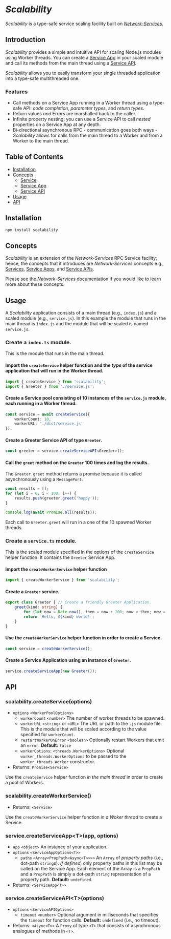 # *Scalability*

*Scalability* is a type-safe service scaling facility built on [*Network-Services*](https://github.com/faranalytics/network-services).

## Introduction

*Scalability* provides a simple and intuitive API for scaling Node.js modules using Worker threads.  You can create a [Service App](https://github.com/faranalytics/network-services#service-app) in your scaled module and call its methods from the main thread using a [Service API](https://github.com/faranalytics/network-services#service-api).  

*Scalability* allows you to easily transform your single threaded application into a type-safe multithreaded one.

### Features
- Call methods on a Service App running in a Worker thread using a type-safe API: *code completion*, *parameter types*, and *return types*.
- Return values *and* Errors are marshalled back to the caller.
- Infinite property nesting; you can use a Service API to call *nested* properties on a Service App at any depth.
- Bi-directional asynchronous RPC - communication goes both ways - *Scalability* allows for calls from the main thread to a Worker and from a Worker to the main thread.

## Table of Contents
- [Installation](#installation)
- [Concepts](#concepts)
    - [Service](https://github.com/faranalytics/network-services#service)
    - [Service App](https://github.com/faranalytics/network-services#service-app)
    - [Service API](https://github.com/faranalytics/network-services#service-api)
- [Usage](#usage)
- [API](#api)

## Installation
```bash
npm install scalability
```
## Concepts
*Scalability* is an extension of the *Network-Services* RPC Service facility; hence, the concepts that it introduces are *Network-Services* concepts e.g., [Services](https://github.com/faranalytics/network-services#service), [Service Apps](https://github.com/faranalytics/network-services#service-app), and [Service APIs](https://github.com/faranalytics/network-services#service-api).

Please see the [*Network-Services*](https://github.com/faranalytics/network-services#concepts) documentation if you would like to learn more about these concepts. 

## Usage

A *Scalability* application consists of a main thread (e.g., `index.js`) and a scaled module (e.g., `service.js`).  In this example the module that runs in the main thread is `index.js` and the module that will be scaled is named `service.js`.

### Create a `index.ts` module.

This is the module that runs in the main thread.

#### Import the `createService` helper function and the ***type*** of the service application that will run in the Worker thread.
```ts
import { createService } from 'scalability';
import { Greeter } from './service.js';
```
#### Create a Service pool consisting of 10 instances of the `service.js` module, each running in a Worker thread.
```ts
const service = await createService({
    workerCount: 10,
    workerURL: './dist/service.js'
});
```
#### Create a Greeter Service API of type `Greeter`.
```ts
const greeter = service.createServiceAPI<Greeter>();
```
#### Call the `greet` method on the `Greeter` 100 times and log the results.
The `Greeter.greet` method returns a promise because it is called asynchronously using a `MessagePort`.
```ts
const results = [];
for (let i = 0; i < 100; i++) {
    results.push(greeter.greet('happy'));
}

console.log(await Promise.all(results));
```
Each call to `Greeter.greet` will run in a one of the 10 spawned Worker threads.

### Create a `service.ts` module.
This is the scaled module specified in the options of the `createService` helper function.  It contains the `Greeter` Service App.

#### Import the `createWorkerService` helper function
```ts
import { createWorkerService } from 'scalability';
```
#### Create a `Greeter` service.
```ts
export class Greeter { // Create a friendly Greeter Application.
    greet(kind: string) {
        for (let now = Date.now(), then = now + 100; now < then; now = Date.now()); // Block for 100 milliseconds.
        return `Hello, ${kind} world!`;
    }
}
```
#### Use the `createWorkerService` helper function in order to create a Service.
```ts
const service = createWorkerService();
```
#### Create a Service Application using an instance of `Greeter`.
```ts
service.createServiceApp(new Greeter());
```
## API
### scalability.createService(options)
- `options` `<WorkerPoolOptions>`
    - `workerCount` `<number>` The number of worker threads to be spawned.
    - `workerURL` `<string>` or `<URL>` The URL or path to the `.js` module file.  This is the module that will be scaled according to the value specified for `workerCount`.
    - `restartWorkerOnError` `<boolean>` Optionally restart Workers that emit an `error`. **Default:** `false`
    - `workerOptions`: `<threads.WorkerOptions>` Optional `worker_threads.WorkerOptions` to be passed to the `worker_threads.Worker` constructor.
- Returns: `Promise<Service>`

Use the `createService` helper function *in the main thread* in order to create a pool of Workers.

### scalability.createWorkerService()
- Returns: `<Service>`

Use the `createWorkerService` helper function *in a Woker thread* to create a Service.

### service.createServiceApp\<T\>(app, options)
- `app` `<object>` An instance of your application.
- `options` `<ServiceAppOptions<T>>`
    - `paths` `<Array<PropPath<Async<T>>>>` An `Array` of *property paths* (i.e., dot-path `string`s).  *If defined*, only property paths in this list may be called on the Service App. Each element of the Array is a `PropPath` and a `PropPath` is simply a dot-path `string` representation of a property path.  **Default:** `undefined`.
- Returns: `<ServiceApp<T>>`

### service.createServiceAPI\<T\>(options)
- `options` `<ServiceAPIOptions>`
    - `timeout` `<number>` Optional argument in milliseconds that specifies the `timeout` for function calls. **Default:** `undefined` (i.e., no timeout).
- Returns: `<Async<T>>` A `Proxy` of type `<T>` that consists of asynchronous analogues of methods in `<T>`.